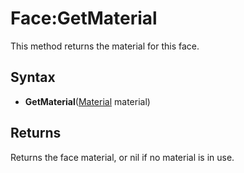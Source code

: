 # Face:GetMaterial

This method returns the material for this face.

## Syntax

- **GetMaterial**([Material](Material.md) material)

## Returns

Returns the face material, or nil if no material is in use.
